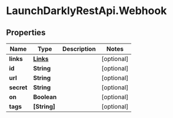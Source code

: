 # LaunchDarklyRestApi.Webhook

## Properties
Name | Type | Description | Notes
------------ | ------------- | ------------- | -------------
**links** | [**Links**](Links.md) |  | [optional] 
**id** | **String** |  | [optional] 
**url** | **String** |  | [optional] 
**secret** | **String** |  | [optional] 
**on** | **Boolean** |  | [optional] 
**tags** | **[String]** |  | [optional] 


